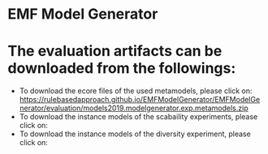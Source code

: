 # EMF Model Generator

# The evaluation artifacts can be downloaded from the followings:
- To download the ecore files of the used metamodels, please click on: https://rulebasedapproach.github.io/EMFModelGenerator/EMFModelGenerator/evaluation/models2019.modelgenerator.exp.metamodels.zip
- To download the instance models of the scabaility experiments, please click on:
- To download the instance models of the diversity experiment, please click on: 
